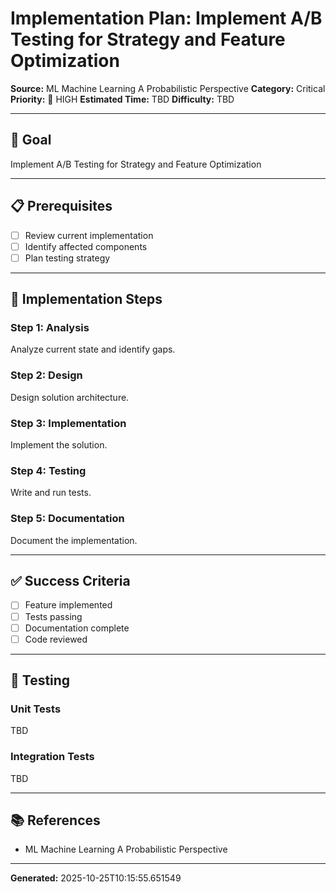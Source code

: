 # Implementation Plan: Implement A/B Testing for Strategy and Feature Optimization

**Source:** ML Machine Learning A Probabilistic Perspective
**Category:** Critical
**Priority:** 🔴 HIGH
**Estimated Time:** TBD
**Difficulty:** TBD

---

## 🎯 Goal

Implement A/B Testing for Strategy and Feature Optimization

---

## 📋 Prerequisites

- [ ] Review current implementation
- [ ] Identify affected components
- [ ] Plan testing strategy

---

## 🔧 Implementation Steps

### Step 1: Analysis

Analyze current state and identify gaps.

### Step 2: Design

Design solution architecture.

### Step 3: Implementation

Implement the solution.

### Step 4: Testing

Write and run tests.

### Step 5: Documentation

Document the implementation.

---

## ✅ Success Criteria

- [ ] Feature implemented
- [ ] Tests passing
- [ ] Documentation complete
- [ ] Code reviewed

---

## 🧪 Testing

### Unit Tests

TBD

### Integration Tests

TBD

---

## 📚 References

- ML Machine Learning A Probabilistic Perspective

---

**Generated:** 2025-10-25T10:15:55.651549
